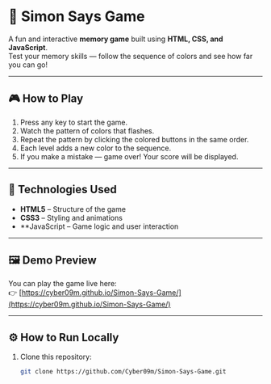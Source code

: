 # 🧠 Simon Says Game

A fun and interactive **memory game** built using **HTML, CSS, and JavaScript**.  
Test your memory skills — follow the sequence of colors and see how far you can go!

---

## 🎮 How to Play
1. Press any key to start the game.
2. Watch the pattern of colors that flashes.
3. Repeat the pattern by clicking the colored buttons in the same order.
4. Each level adds a new color to the sequence.
5. If you make a mistake — game over! Your score will be displayed.

---

## 🧩 Technologies Used
- **HTML5** – Structure of the game
- **CSS3** – Styling and animations
- **JavaScript  – Game logic and user interaction

---

## 🖼️ Demo Preview

You can play the game live here:  
👉 [https://cyber09m.github.io/Simon-Says-Game/](https://cyber09m.github.io/Simon-Says-Game/)

---

## ⚙️ How to Run Locally
1. Clone this repository:
   ```bash
   git clone https://github.com/Cyber09m/Simon-Says-Game.git
